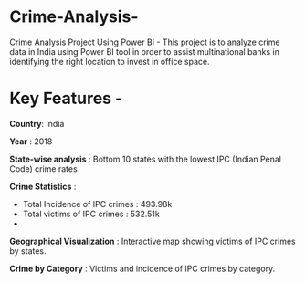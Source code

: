 # Crime-Analysis-
Crime Analysis Project Using Power BI - This project is to analyze crime data in India using Power BI tool in order to assist multinational banks in identifying the right location to invest in office space.
# Key Features -
**Country**: India

**Year** : 2018

**State-wise analysis** : Bottom 10 states with the lowest IPC (Indian Penal Code) crime rates

**Crime Statistics** :
- Total Incidence of IPC crimes : 493.98k
- Total victims of IPC crimes : 532.51k
- 
**Geographical Visualization** : Interactive map showing victims of IPC crimes by states.
  
**Crime by Category** : Victims and incidence of IPC crimes by category.
